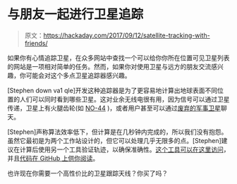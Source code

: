 # 与朋友一起进行卫星追踪

> 原文：<https://hackaday.com/2017/09/12/satellite-tracking-with-friends/>

如果你有心情追踪卫星，在众多网站中查找一个可以给你你所在位置可见卫星列表的网站是一项相对简单的任务。然而，如果你对使用卫星与远方的朋友交流感兴趣，你可能会对这个多点卫星追踪器感兴趣。

[Stephen down va1 qle]开发这种追踪器是为了更容易地计算出地球表面不同位置的人们可以同时看到哪些卫星。这对业余无线电很有用，因为信号可以通过卫星传递，卫星上有火腿齿轮(如 [NO-44](http://www.pe0sat.vgnet.nl/satellite/amateur-radio-satellites/no-44/) )，或者用户甚至可以通过[废弃的军事卫星](https://www.wired.com/2009/04/fleetcom/)聊天。

[Stephen]声称算法效率低下，但计算是在几秒钟内完成的，所以我们没有抱怨。虽然它最初是为两个工作站设计的，但它可以处理几乎无限多的点。[Stephen]建议在计算后使用另一个工具验证轨迹，以确保准确性。[这个工具可以在这里访问](https://ham.scd31.com/)，并且[代码在 GitHub 上供你阅读](https://git.scd31.com/laptopdude90/multipoint-satellite-tracker)。

也许现在你需要一个高性价比的卫星跟踪天线？你买了吗？